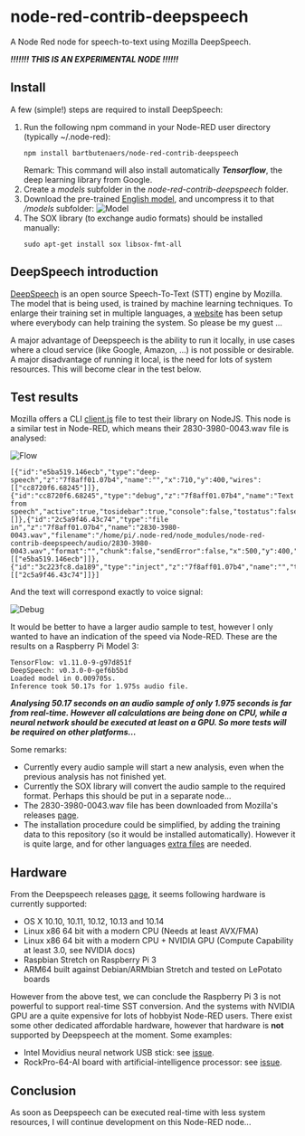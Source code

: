 # node-red-contrib-deepspeech
A Node Red node for speech-to-text using Mozilla DeepSpeech.

***!!!!!!! THIS IS AN EXPERIMENTAL NODE !!!!!!***

## Install
A few (simple!) steps are required to install DeepSpeech:

1. Run the following npm command in your Node-RED user directory (typically ~/.node-red):
   ```
   npm install bartbutenaers/node-red-contrib-deepspeech
   ```
   Remark: This command will also install automatically ***Tensorflow***, the deep learning library from Google.
1. Create a *models* subfolder in the *node-red-contrib-deepspeech* folder.
1. Download the pre-trained [English model](https://github.com/mozilla/DeepSpeech/releases/download/v0.3.0/deepspeech-0.3.0-models.tar.gz), and uncompress it to that */models* subfolder:
   ![Model](https://raw.githubusercontent.com/bartbutenaers/node-red-contrib-deepspeech/master/images/deep_model.png)
1. The SOX library (to exchange audio formats) should be installed manually:
   ```
   sudo apt-get install sox libsox-fmt-all
   ```

## DeepSpeech introduction
[DeepSpeech](https://github.com/mozilla/DeepSpeech) is an open source Speech-To-Text (STT) engine by Mozilla.  The model that is being used, is trained by machine learning techniques.  To enlarge their training set in multiple languages, a [website](https://voice.mozilla.org/nl) has been setup where everybody can help training the system.  So please be my guest ...

A major advantage of Deepspeech is the ability to run it locally, in use cases where a cloud service (like Google, Amazon, ...) is not possible or desirable.  A major disadvantage of running it local, is the need for lots of system resources.  This will become clear in the test below.

## Test results
Mozilla offers a CLI [client.js](https://github.com/mozilla/DeepSpeech#using-the-nodejs-package) file to test their library on NodeJS.  This node is a similar test in Node-RED, which means their 2830-3980-0043.wav file is analysed:

![Flow](https://raw.githubusercontent.com/bartbutenaers/node-red-contrib-deepspeech/master/images/deep_flow.png)
```
[{"id":"e5ba519.146ecb","type":"deep-speech","z":"7f8aff01.07b4","name":"","x":710,"y":400,"wires":[["cc8720f6.68245"]]},{"id":"cc8720f6.68245","type":"debug","z":"7f8aff01.07b4","name":"Text from speech","active":true,"tosidebar":true,"console":false,"tostatus":false,"complete":"payload","x":910,"y":400,"wires":[]},{"id":"2c5a9f46.43c74","type":"file in","z":"7f8aff01.07b4","name":"2830-3980-0043.wav","filename":"/home/pi/.node-red/node_modules/node-red-contrib-deepspeech/audio/2830-3980-0043.wav","format":"","chunk":false,"sendError":false,"x":500,"y":400,"wires":[["e5ba519.146ecb"]]},{"id":"3c223fc8.da189","type":"inject","z":"7f8aff01.07b4","name":"","topic":"","payload":"","payloadType":"date","repeat":"","crontab":"","once":false,"onceDelay":0.1,"x":290,"y":400,"wires":[["2c5a9f46.43c74"]]}]
```
And the text will correspond exactly to voice signal:

![Debug](https://raw.githubusercontent.com/bartbutenaers/node-red-contrib-deepspeech/master/images/deep_debug.png)

It would be better to have a larger audio sample to test, however I only wanted to have an indication of the speed via Node-RED.  These are the results on a Raspberry Pi Model 3:
```
TensorFlow: v1.11.0-9-g97d851f
DeepSpeech: v0.3.0-0-gef6b5bd
Loaded model in 0.009705s.
Inference took 50.17s for 1.975s audio file.
```
***Analysing 50.17 seconds on an audio sample of only 1.975 seconds is far from real-time.  However all calculations are being done on CPU, while a neural network should be executed at least on a GPU.  So more tests will be required on other platforms...***

Some remarks:
+ Currently every audio sample will start a new analysis, even when the previous analysis has not finished yet.
+ Currently the SOX library will convert the audio sample to the required format.  Perhaps this should be put in a separate node...
+ The 2830-3980-0043.wav file has been downloaded from Mozilla's releases [page](https://github.com/mozilla/DeepSpeech/releases/download/v0.3.0/audio-0.3.0.tar.gz).
+ The installation procedure could be simplified, by adding the training data to this repository (so it would be installed automatically).  However it is quite large, and for other languages [extra files](https://github.com/mozilla/DeepSpeech#common-voice-training-data) are needed.

## Hardware
From the Deepspeech releases [page](https://github.com/mozilla/DeepSpeech/releases), it seems following hardware is currently supported:
+ OS X 10.10, 10.11, 10.12, 10.13 and 10.14
+ Linux x86 64 bit with a modern CPU (Needs at least AVX/FMA)
+ Linux x86 64 bit with a modern CPU + NVIDIA GPU (Compute Capability at least 3.0, see NVIDIA docs)
+ Raspbian Stretch on Raspberry Pi 3
+ ARM64 built against Debian/ARMbian Stretch and tested on LePotato boards

However from the above test, we can conclude the Raspberry Pi 3 is not powerful to support real-time SST conversion.  And the systems with NVIDIA GPU are a quite expensive for lots of hobbyist Node-RED users.  There exist some other dedicated affordable hardware, however that hardware is **not** supported by Deepspeech at the moment.  Some examples:
+ Intel Movidius neural network USB stick: see [issue](https://github.com/mozilla/DeepSpeech/issues/1299).
+ RockPro-64-AI board with artificial-intelligence processor: see [issue](https://github.com/mozilla/DeepSpeech/issues/1346).

## Conclusion
As soon as Deepspeech can be executed real-time with less system resources, I will continue development on this Node-RED node...
